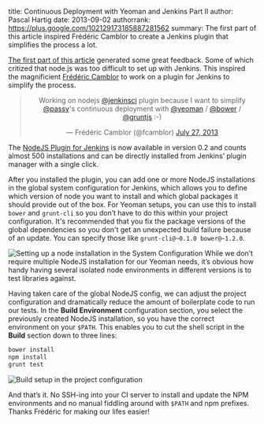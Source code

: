 title: Continuous Deployment with Yeoman and Jenkins Part II
author: Pascal Hartig
date: 2013-09-02
authorrank: https://plus.google.com/102129173185887281562
summary: The first part of this article inspired Frédéric Camblor to create a Jenkins plugin that simplifies the process a lot.

[The first part of this
article](https://weluse.de/blog/continuous-deployment-with-yeoman-and-jenkins.html)
generated some great feedback. Some of which critized that node.js
was too difficult to set up with Jenkins. This inspired the magnificient
[Frédéric Camblor](https://twitter.com/fcamblor) to work on a plugin for Jenkins
to simplify the process.

<center>
<blockquote class="twitter-tweet"><p>Working on nodejs <a
href="https://twitter.com/jenkinsci">@jenkinsci</a> plugin because I want to
simplify <a href="https://twitter.com/passy">@passy</a>&#39;s continuous
deployment with <a href="https://twitter.com/yeoman">@yeoman</a> / <a
href="https://twitter.com/bower">@bower</a> / <a
href="https://twitter.com/gruntjs">@gruntjs</a> :-)</p>&mdash; Frédéric Camblor
(@fcamblor) <a
href="https://twitter.com/fcamblor/statuses/361118719897903105">July 27,
2013</a></blockquote> <script async src="//platform.twitter.com/widgets.js"
charset="utf-8"></script>
</center>

The [NodeJS Plugin for
Jenkins](https://wiki.jenkins-ci.org/display/JENKINS/NodeJS+Plugin) is now
available in version 0.2 and counts almost 500 installations and can be directly
installed from Jenkins’ plugin manager with a single click.

After you installed the plugin, you can add one or more NodeJS installations in
the global system configuration for Jenkins, which allows you to define which
version of node you want to install and which global packages it should provide
out of the box. For Yeoman setups, you can use this to install `bower` and
`grunt-cli` so you don’t have to do this within your project configuration. It's
recommended that you fix the package versions of the global dependencies so you
don't get an unexpected build failure because of an update. You can specify
those like `grunt-cli@~0.1.0 bower@~1.2.0`.

![Setting up a node installation in the System Configuration](//i.imgur.com/msFjl85.png)
While we don’t require multiple NodeJS installation for our Yeoman needs, it’s
obvious how handy having several isolated node environments in different
versions is to test libraries against.

Having taken care of the global NodeJS config, we can adjust the project
configuration and dramatically reduce the amount of boilerplate code to run our
tests. In the **Build Environment** configuration section, you select the
previously created NodeJS installation, so you have the correct environment on
your `$PATH`. This enables you to cut the shell script in the **Build** section
down to three lines:

```bash
bower install
npm install
grunt test
```

![Build setup in the project configuration](https://i.imgur.com/hVODBkP.png)

And that’s it. No SSH-ing into your CI server to install and update the NPM
environments and no manual fiddling around with `$PATH` and npm prefixes. Thanks
Frédéric for making our lifes easier!
